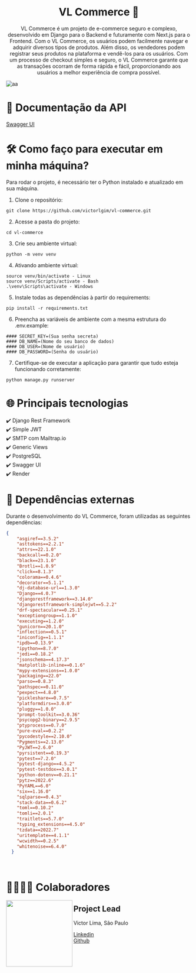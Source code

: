 
<h1 align="center">
  VL Commerce 🛒
</h1>

<p align = "center">
VL Commerce é um projeto de e-commerce seguro e complexo, desenvolvido em Django para o Backend e futuramente com Next.js para o Frontend. Com o VL Commerce, os usuários podem facilmente navegar e adquirir diversos tipos de produtos. Além disso, os vendedores podem registrar seus produtos na plataforma e vendê-los para os usuários. Com um processo de checkout simples e seguro, o VL Commerce garante que as transações ocorram de forma rápida e fácil, proporcionando aos usuários a melhor experiência de compra possível.
</p>

![aa](https://user-images.githubusercontent.com/109770689/237012074-c2fc8647-2a39-4b9f-9e0e-49bdb051ec9d.jpg)

# 📁 Documentação da API

[Swagger UI](https://vl-commerce.onrender.com/api/docs/swagger-ui/)

# 🛠️ Como faço para executar em minha máquina?

Para rodar o projeto, é necessário ter o Python instalado e atualizado em sua máquina.

1. Clone o repositório:
```  
git clone https://github.com/victorlgim/vl-commerce.git
```

2. Acesse a pasta do projeto:
```  
cd vl-commerce
```

3. Crie seu ambiente virtual:
```  
python -m venv venv
```

4. Ativando ambiente virtual:
```  
source venv/bin/activate - Linux
source venv/Scripts/activate - Bash
.\venv\Scripts\activate - Windows
```

5. Instale todas as dependências à partir do requirements:
```  
pip install -r requirements.txt 
```

6. Preencha as variáveis de ambiente com a mesma estrutura do .env.example:
```  
#### SECRET_KEY=(Sua senha secreta)
#### DB_NAME=(Nome do seu banco de dados)
#### DB_USER=(Nome de usuário)
#### DB_PASSWORD=(Senha do usuário)
```

7. Certifique-se de executar a aplicação para garantir que tudo esteja funcionando corretamente:
```  
python manage.py runserver
```


# 🌐 Principais tecnologias

✔️ Django Rest Framework <br>
✔️ Simple JWT <br>
✔️ SMTP com Mailtrap.io <br>
✔️ Generic Views <br>
✔️ PostgreSQL <br>
✔️ Swagger UI <br>
✔️ Render <br>


# 🔔 Dependências externas

Durante o desenvolvimento do VL Commerce, foram utilizadas as seguintes dependências:

```json
{
    "asgiref==3.5.2"
    "asttokens==2.2.1"
    "attrs==22.1.0"
    "backcall==0.2.0"
    "black==23.1.0"
    "Brotli==1.0.9"
    "click==8.1.3"
    "colorama==0.4.6"
    "decorator==5.1.1"
    "dj-database-url==1.3.0"
    "Django==4.0.7"
    "djangorestframework==3.14.0"
    "djangorestframework-simplejwt==5.2.2"
    "drf-spectacular==0.25.1"
    "exceptiongroup==1.1.0"
    "executing==1.2.0"
    "gunicorn==20.1.0"
    "inflection==0.5.1"
    "iniconfig==1.1.1"
    "ipdb==0.13.9"
    "ipython==8.7.0"
    "jedi==0.18.2"
    "jsonschema==4.17.3"
    "matplotlib-inline==0.1.6"
    "mypy-extensions==1.0.0"
    "packaging==22.0"
    "parso==0.8.3"
    "pathspec==0.11.0"
    "pexpect==4.8.0"
    "pickleshare==0.7.5"
    "platformdirs==3.0.0"
    "pluggy==1.0.0"
    "prompt-toolkit==3.0.36"
    "psycopg2-binary==2.9.5"
    "ptyprocess==0.7.0"
    "pure-eval==0.2.2"
    "pycodestyle==2.10.0"
    "Pygments==2.13.0"
    "PyJWT==2.6.0"
    "pyrsistent==0.19.3"
    "pytest==7.2.0"
    "pytest-django==4.5.2"
    "pytest-testdox==3.0.1"
    "python-dotenv==0.21.1"
    "pytz==2022.6"
    "PyYAML==6.0"
    "six==1.16.0"
    "sqlparse==0.4.3"
    "stack-data==0.6.2"
    "toml==0.10.2"
    "tomli==2.0.1"
    "traitlets==5.7.0"
    "typing_extensions==4.5.0"
    "tzdata==2022.7"
    "uritemplate==4.1.1"
    "wcwidth==0.2.5"
    "whitenoise==6.4.0"
  }
```
<br>


# 👨‍👨‍👦‍👦 Colaboradores

<img align="left" width="180" src="https://ca.slack-edge.com/TQZR39SET-U03LP2TTUTZ-8ad150453df2-512" />
<h2>Project Lead</h2>
<p>Victor Lima, São Paulo</p>

[Linkedin](https://www.linkedin.com/in/vitor-lima/) <br>
[Github](https://github.com/victorglim)









